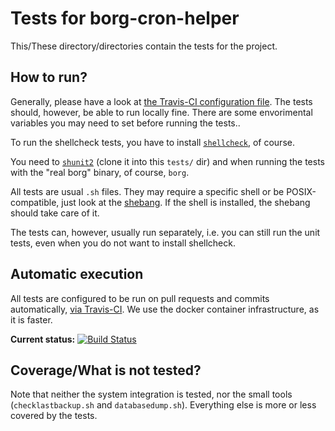 # Tests for borg-cron-helper

This/These directory/directories contain the tests for the project.

## How to run?
Generally, please have a look at [the Travis-CI configuration file](../.travis.yml). The tests should, however, be able to run locally fine.
There are some envorimental variables you may need to set before running the tests..

To run the shellcheck tests, you have to install [`shellcheck`](https://github.com/koalaman/shellcheck), of course.

You need to [`shunit2`](https://github.com/kward/shunit2) (clone it into this `tests/` dir) and when running the tests with the "real borg" binary, of course, `borg`.

All tests are usual `.sh` files. They may require a specific shell or be POSIX-compatible, just look at the [shebang](https://en.wikipedia.org/wiki/Shebang_(Unix)). If the shell is installed, the shebang should take care of it.

The tests can, however, usually run separately, i.e. you can still run the unit tests, even when you do not want to install shellcheck.

## Automatic execution

All tests are configured to be run on pull requests and commits automatically, [via Travis-CI](https://travis-ci.org/rugk/borg-cron-helper/builds). We use the docker container infrastructure, as it is faster.

**Current status:** 
[![Build Status](https://travis-ci.org/rugk/borg-cron-helper.svg?branch=master)](https://travis-ci.org/rugk/borg-cron-helper)

## Coverage/What is not tested?

Note that neither the system integration is tested, nor the small tools (`checklastbackup.sh` and `databasedump.sh`). Everything else is more or less covered by the tests. 
